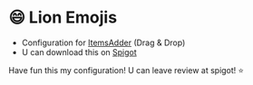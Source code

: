 # 😄 Lion Emojis

- Configuration for [ItemsAdder](https://www.spigotmc.org/resources/%E2%9C%A8itemsadder%E2%AD%90emotes-mobs-items-armors-hud-gui-emojis-blocks-wings-hats-liquids.73355/) (Drag & Drop)
- U can download this on [Spigot](https://www.spigotmc.org/resources/lion-emojis-itemsadder-addon.110037/)

Have fun this my configuration! U can leave review at spigot! ⭐
